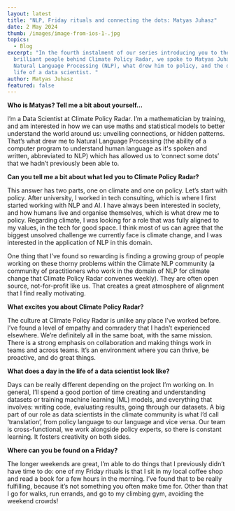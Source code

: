 ```yaml
---
layout: latest
title: "NLP, Friday rituals and connecting the dots: Matyas Juhasz"
date: 2 May 2024
thumb: /images/image-from-ios-1-.jpg
topics:
  - Blog
excerpt: "In the fourth instalment of our series introducing you to the
  brilliant people behind Climate Policy Radar, we spoke to Matyas Juhasz about
  Natural Language Processing (NLP), what drew him to policy, and the day in the
  life of a data scientist. "
author: Matyas Juhasz
featured: false
---
```

**Who is Matyas? Tell me a bit about yourself…**

I’m a Data Scientist at Climate Policy Radar. I’m a mathematician by training, and am interested in how we can use maths and statistical models to better understand the world around us: unveiling connections, or hidden patterns. That’s what drew me to Natural Language Processing (the ability of a computer program to understand human language as it's spoken and written, abbreviated to NLP) which has allowed us to ‘connect some dots’ that we hadn’t previously been able to.

**Can you tell me a bit about what led you to Climate Policy Radar?**

This answer has two parts, one on climate and one on policy. Let’s start with policy. After university, I worked in tech consulting, which is where I first started working with NLP and AI. I have always been interested in society, and how humans live and organise themselves, which is what drew me to policy. Regarding climate, I was looking for a role that was fully aligned to my values, in the tech for good space. I think most of us can agree that the biggest unsolved challenge we currently face is climate change, and I was interested in the application of NLP in this domain.

One thing that I’ve found so rewarding is finding a growing group of people working on these thorny problems within the Climate NLP community (a community of practitioners who work in the domain of NLP for climate change that Climate Policy Radar convenes weekly). They are often open source, not-for-profit like us. That creates a great atmosphere of alignment that I find really motivating.

**What excites you about Climate Policy Radar?**

The culture at Climate Policy Radar is unlike any place I’ve worked before. I’ve found a level of empathy and comradery that I hadn’t experienced elsewhere. We’re definitely all in the same boat, with the same mission. There is a strong emphasis on collaboration and making things work in teams and across teams. It’s an environment where you can thrive, be proactive, and do great things.

**What does a day in the life of a data scientist look like?**

Days can be really different depending on the project I’m working on. In general, I’ll spend a good portion of time creating and understanding datasets or training machine learning (ML) models, and everything that involves: writing code, evaluating results, going through our datasets. A big part of our role as data scientists in the climate community is what I’d call ‘translation’, from policy language to our language and vice versa. Our team is cross-functional, we work alongside policy experts, so there is constant learning. It fosters creativity on both sides.

**Where can you be found on a Friday?**

The longer weekends are great, I’m able to do things that I previously didn’t have time to do: one of my Friday rituals is that I sit in my local coffee shop and read a book for a few hours in the morning. I’ve found that to be really fulfilling, because it’s not something you often make time for. Other than that I go for walks, run errands, and go to my climbing gym, avoiding the weekend crowds!